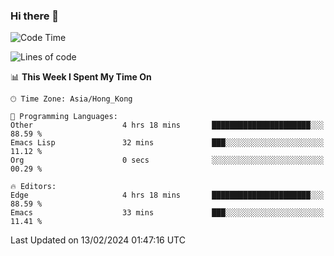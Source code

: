 ### Hi there 👋

<!--
**nicehiro/nicehiro** is a ✨ _special_ ✨ repository because its `README.md` (this file) appears on your GitHub profile.

Here are some ideas to get you started:

- 🔭 I’m currently working on ...
- 🌱 I’m currently learning ...
- 👯 I’m looking to collaborate on ...
- 🤔 I’m looking for help with ...
- 💬 Ask me about ...
- 📫 How to reach me: ...
- 😄 Pronouns: ...
- ⚡ Fun fact: ...
-->

<!--START_SECTION:waka-->
![Code Time](http://img.shields.io/badge/Code%20Time-224%20hrs-blue)

![Lines of code](https://img.shields.io/badge/From%20Hello%20World%20I%27ve%20Written-2.6%20million%20lines%20of%20code-blue)

📊 **This Week I Spent My Time On** 

```text
🕑︎ Time Zone: Asia/Hong_Kong

💬 Programming Languages: 
Other                    4 hrs 18 mins       ██████████████████████░░░   88.59 % 
Emacs Lisp               32 mins             ███░░░░░░░░░░░░░░░░░░░░░░   11.12 % 
Org                      0 secs              ░░░░░░░░░░░░░░░░░░░░░░░░░   00.29 % 

🔥 Editors: 
Edge                     4 hrs 18 mins       ██████████████████████░░░   88.59 % 
Emacs                    33 mins             ███░░░░░░░░░░░░░░░░░░░░░░   11.41 % 
```


 Last Updated on 13/02/2024 01:47:16 UTC
<!--END_SECTION:waka-->
